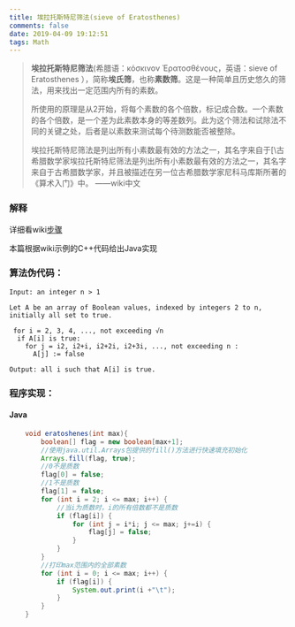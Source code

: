 ```yaml
---
title: 埃拉托斯特尼筛法(sieve of Eratosthenes)
comments: false
date: 2019-04-09 19:12:51
tags: Math
---
```


> **埃拉托斯特尼筛法**(希腊语：κόσκινον Ἐρατοσθένους，英语：sieve of Eratosthenes ），简称**埃氏筛**，也称**素数筛**。这是一种简单且历史悠久的筛法，用来找出一定范围内所有的素数。
>
> 所使用的原理是从2开始，将每个素数的各个倍数，标记成合数。一个素数的各个倍数，是一个差为此素数本身的等差数列。此为这个筛法和试除法不同的关键之处，后者是以素数来测试每个待测数能否被整除。
>
> 埃拉托斯特尼筛法是列出所有小素数最有效的方法之一，其名字来自于[\古希腊数学家埃拉托斯特尼筛法是列出所有小素数最有效的方法之一，其名字来自于古希腊数学家，并且被描述在另一位古希腊数学家尼科马库斯所著的《算术入门》中。                                  ——wiki中文

### 解释

详细看wiki[步骤](<https://zh.wikipedia.org/wiki/%E5%9F%83%E6%8B%89%E6%89%98%E6%96%AF%E7%89%B9%E5%B0%BC%E7%AD%9B%E6%B3%95#%E6%AD%A5%E9%A9%9F>)

本篇根据wiki示例的C++代码给出Java实现

### 算法伪代码：

```
Input: an integer n > 1
 
Let A be an array of Boolean values, indexed by integers 2 to n,
initially all set to true.
 
 for i = 2, 3, 4, ..., not exceeding √n 
  if A[i] is true:
    for j = i2, i2+i, i2+2i, i2+3i, ..., not exceeding n :
      A[j] := false
 
Output: all i such that A[i] is true.
```

### 程序实现：

#### Java

```Java
	void eratoshenes(int max){
		boolean[] flag = new boolean[max+1];
        //使用java.util.Arrays包提供的fill()方法进行快速填充初始化
		Arrays.fill(flag, true);
        //0不是质数
		flag[0] = false;
        //1不是质数
		flag[1] = false;
		for (int i = 2; i <= max; i++) {
			//当i为质数时，i的所有倍数都不是质数
			if (flag[i]) {
				for (int j = i*i; j <= max; j+=i) {
					flag[j] = false;
				}
			}
		}
		//打印max范围内的全部素数
		for (int i = 0; i <= max; i++) {
			if (flag[i]) {
				System.out.print(i +"\t");			
			}
		}
	}
```

